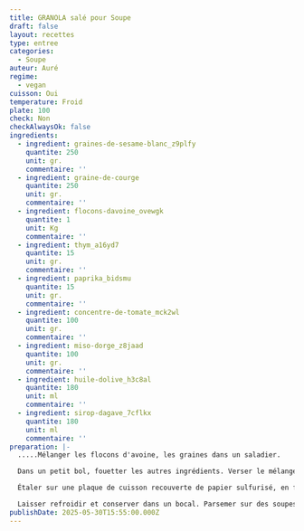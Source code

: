 ```yaml
---
title: GRANOLA salé pour Soupe
draft: false
layout: recettes
type: entree
categories:
  - Soupe
auteur: Auré
regime:
  - vegan
cuisson: Oui
temperature: Froid
plate: 100
check: Non
checkAlwaysOk: false
ingredients:
  - ingredient: graines-de-sesame-blanc_z9plfy
    quantite: 250
    unit: gr.
    commentaire: ''
  - ingredient: graine-de-courge
    quantite: 250
    unit: gr.
    commentaire: ''
  - ingredient: flocons-davoine_ovewgk
    quantite: 1
    unit: Kg
    commentaire: ''
  - ingredient: thym_a16yd7
    quantite: 15
    unit: gr.
    commentaire: ''
  - ingredient: paprika_bidsmu
    quantite: 15
    unit: gr.
    commentaire: ''
  - ingredient: concentre-de-tomate_mck2wl
    quantite: 100
    unit: gr.
    commentaire: ''
  - ingredient: miso-dorge_z8jaad
    quantite: 100
    unit: gr.
    commentaire: ''
  - ingredient: huile-dolive_h3c8al
    quantite: 180
    unit: ml
    commentaire: ''
  - ingredient: sirop-dagave_7cflkx
    quantite: 180
    unit: ml
    commentaire: ''
preparation: |-
  .....Mélanger les flocons d'avoine, les graines dans un saladier.

  Dans un petit bol, fouetter les autres ingrédients. Verser le mélange d'avoine et bien mélanger pour bien enrober.

  Étaler sur une plaque de cuisson recouverte de papier sulfurisé, en formant une couche de 2 mm d'épaisseur. Cuire au four à 180 °C pendant 15 minutes en surveillant attentivement la cuisson du granola pour éviter qu'il ne brûle. Remuer délicatement après 10 minutes de cuisson.

  Laisser refroidir et conserver dans un bocal. Parsemer sur des soupes, des salades, des bols de légumes, etc.
publishDate: 2025-05-30T15:55:00.000Z
---
```

